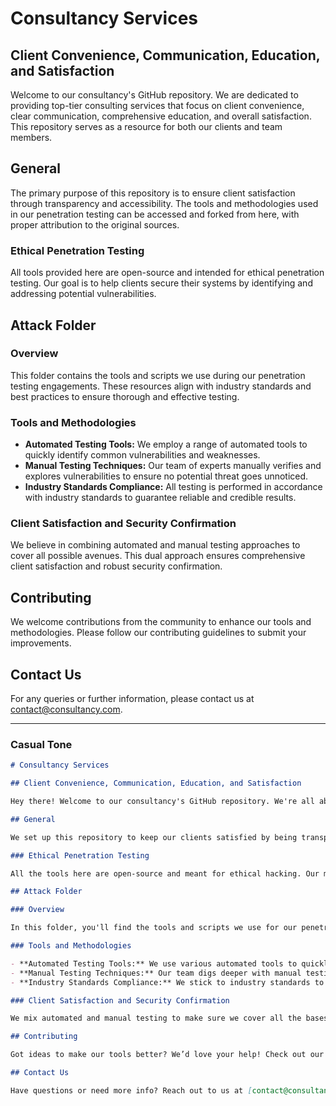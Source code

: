 # Consultancy Services

## Client Convenience, Communication, Education, and Satisfaction 

Welcome to our consultancy's GitHub repository. We are dedicated to providing top-tier consulting services that focus on client convenience, clear communication, comprehensive education, and overall satisfaction. This repository serves as a resource for both our clients and team members.

## General

The primary purpose of this repository is to ensure client satisfaction through transparency and accessibility. The tools and methodologies used in our penetration testing can be accessed and forked from here, with proper attribution to the original sources.

### Ethical Penetration Testing

All tools provided here are open-source and intended for ethical penetration testing. Our goal is to help clients secure their systems by identifying and addressing potential vulnerabilities.

## Attack Folder

### Overview

This folder contains the tools and scripts we use during our penetration testing engagements. These resources align with industry standards and best practices to ensure thorough and effective testing.

### Tools and Methodologies

- **Automated Testing Tools:** We employ a range of automated tools to quickly identify common vulnerabilities and weaknesses.
- **Manual Testing Techniques:** Our team of experts manually verifies and explores vulnerabilities to ensure no potential threat goes unnoticed.
- **Industry Standards Compliance:** All testing is performed in accordance with industry standards to guarantee reliable and credible results.

### Client Satisfaction and Security Confirmation

We believe in combining automated and manual testing approaches to cover all possible avenues. This dual approach ensures comprehensive client satisfaction and robust security confirmation.

## Contributing

We welcome contributions from the community to enhance our tools and methodologies. Please follow our contributing guidelines to submit your improvements.

## Contact Us

For any queries or further information, please contact us at [contact@consultancy.com](mailto:contact@consultancy.com).

---

### Casual Tone

```markdown
# Consultancy Services

## Client Convenience, Communication, Education, and Satisfaction 

Hey there! Welcome to our consultancy's GitHub repository. We're all about making things easy for our clients, keeping communication clear, providing tons of useful info, and making sure everyone is happy with our services. This repo is your go-to spot for all things related to our consultancy.

## General

We set up this repository to keep our clients satisfied by being transparent and accessible. You can find the tools and methods we use for our penetration tests here, and you’re welcome to fork them—just give a shout-out to the original creators.

### Ethical Penetration Testing

All the tools here are open-source and meant for ethical hacking. Our mission is to help you secure your systems by finding and fixing potential security issues.

## Attack Folder

### Overview

In this folder, you'll find the tools and scripts we use for our penetration testing projects. We've got everything up to industry standards to make sure we're thorough and effective.

### Tools and Methodologies

- **Automated Testing Tools:** We use various automated tools to quickly spot common vulnerabilities.
- **Manual Testing Techniques:** Our team digs deeper with manual testing to catch anything the automated tools might miss.
- **Industry Standards Compliance:** We stick to industry standards to make sure our results are reliable and credible.

### Client Satisfaction and Security Confirmation

We mix automated and manual testing to make sure we cover all the bases. This way, we ensure our clients are completely satisfied and their systems are secure.

## Contributing

Got ideas to make our tools better? We’d love your help! Check out our contributing guidelines to get started.

## Contact Us

Have questions or need more info? Reach out to us at [contact@consultancy.com](mailto:contact@consultancy.com).

